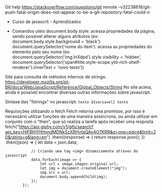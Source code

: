 Git help
 https://stackoverflow.com/questions/git remote -v32238616/git-push-fatal-origin-does-not-appear-to-be-a-git-repository-fatal-could-n
 
 - Curso de javascrit - Aprendizados

 - Comandos uteis
    document.body.style: acessa propriedades da página, sendo possivel alterar alguns atributos (ex: document.body.style.background = 'black').
    document.querySelector('nome do item'): acessa as propriedades do elemento pelo seu nome (ex: document.querySelector('img.lnXdpd').style.visibility = 'hidden',
                                                                                            document.querySelector('span#title.style-scope.ytd-rich-shelf-renderer').innerText = 'novo texto'))

Site para consulta de métodos internos de strings: https://developer.mozilla.org/pt-BR/docs/Web/JavaScript/Reference/Global_Objects/String
No site acima, ainda é possível encontrar diversas outras informações sobre javascript.

Sintaxe das "fstrings" no javascript: `texto ${variavel} texto`

Requisições utilizando o fetch
Fetch retorna uma promisse, por isso é necessário utilizar funções de uma maneira assincrona, ou ainda utilizar em conjunto com o "then", que só realiza a tarefa após receber uma resposta
   fetch("https://api.giphy.com/v1/gifs/search?api_key=HiFBHYHHnndMDNkSzXRHvtaQAy4O7KRR&q=one+piece&limit=20&rating=g&lang=en")
            .then((response) => {
                return response.json();
            })
            .then((json) => {
                let data = json.data;

                // Criando uma tag <img> dinamicamente atraves do javascript
                data.forEach(image => {
                    let url = image.images.original.url;
                    let img = document.createElement("img");
                    img.src = url;
                    document.body.appendChild(img);
                });
            });
